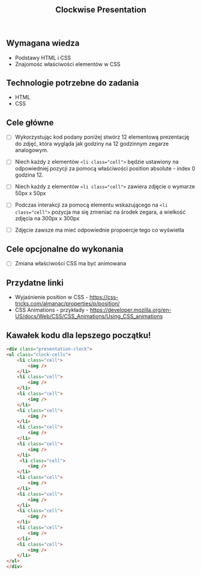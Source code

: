 <h2 align="center">Clockwise Presentation</h2>

<br>

## Wymagana wiedza
- Podstawy HTML i CSS
- Znajomośc właściwości elementów w CSS
 
## Technologie potrzebne do zadania

- HTML
- CSS

## Cele główne

* [ ] Wykorzystując kod podany poniżej stwórz 12 elementową prezentację do zdjęć, która wygląda jak godziny na 12 godzinnym zegarze analogowym.
* [ ] Niech każdy z elementów  `<li class="cell">` będzie ustawiony na odpowiedniej pozycji za pomocą właściwości position absolute - index 0 godzina 12.
* [ ] Niech każdy z elementów `<li class="cell">` zawiera zdjęcie o wymarze 50px x 50px
* [ ] Podczas interakcji za pomocą elementu wskazującego na `<li class="cell">` pozycja ma się zmieniać na środek zegara, a wielkość zdjęcia na 300px x 300px
* [ ] Zdjęcie zawsze ma mieć odpowiednie propoercje tego co wyświetla



## Cele opcjonalne do wykonania

* [ ] Zmiana właściwości CSS ma być animowana

## Przydatne linki

- Wyjaśnienie position w CSS - https://css-tricks.com/almanac/properties/p/position/
- CSS Animations - przykłady - https://developer.mozilla.org/en-US/docs/Web/CSS/CSS_Animations/Using_CSS_animations

## Kawałek kodu dla lepszego początku!

```html
<div class="presentation-clock">
<ul class="clock-cells">
    <li class="cell">
        <img />
    </li>
    <li class="cell">
        <img />
    </li>
    <li class="cell">
        <img />
    </li>
    <li class="cell">
        <img />
    </li>
    <li class="cell">
        <img />
    </li>
    <li class="cell">
        <img />
    </li>
     <li class="cell">
        <img />
    </li>
    <li class="cell">
        <img />
    </li>
    <li class="cell">
        <img />
    </li>
    <li class="cell">
        <img />
    </li>
    <li class="cell">
        <img />
    </li>
    <li class="cell">
        <img />
    </li>
</ul>
</div>
```
